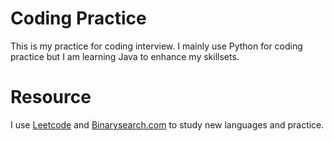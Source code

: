 # Coding Practice
This is my practice for coding interview. I mainly use Python for coding practice but I am learning Java to enhance my skillsets.

# Resource

I use [Leetcode](https://leetcode.com/) and [Binarysearch.com](https://binarysearch.com/) to study new languages and practice. 



